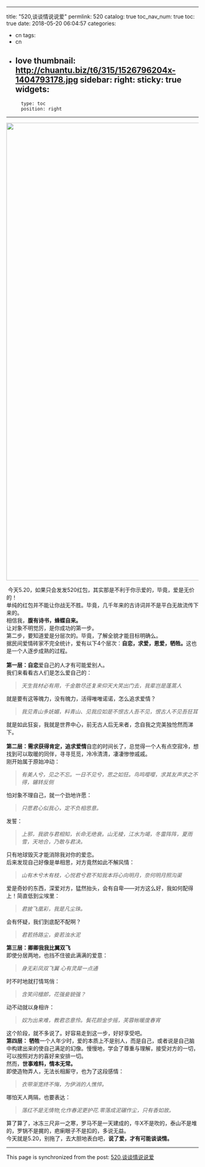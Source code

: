 
---
title: "520,谈谈情说说爱"
permlink: 520
catalog: true
toc_nav_num: true
toc: true
date: 2018-05-20 06:04:57
categories:
- cn
tags:
- cn
- love
thumbnail: http://chuantu.biz/t6/315/1526796204x-1404793178.jpg
sidebar:
    right:
        sticky: true
widgets:
    -
        type: toc
        position: right
---


<html>
<p><img src="http://chuantu.biz/t6/315/1526796204x-1404793178.jpg" width="900" height="1200"/></p>
<p>&nbsp;今天5.20，如果只会发发520红包，其实那是不利于你示爱的，毕竟，爱是无价的！<br>
单纯的红包并不能让你战无不胜。毕竟，几千年来的古诗词并不是平白无故流传下来的。<br>
相信我，<strong>腹有诗书，蜂蝶自来。</strong><br>
让对象不明觉厉，是你成功的第一步。<br>
第二步，要知道爱是分层次的。毕竟，了解全貌才能目标明确么。<br>
据民间爱情砖家不完全统计，爱有以下4个层次：<strong>自恋，求爱，恩爱，牺牲。</strong>这也是一个人逐步成熟的过程。<br>
<br>
<strong>第一层：自恋</strong>爱自己的人才有可能爱别人。<br>
我们来看看古人们是怎么爱自己的：</p>
<blockquote><em>天生我材必有用，千金散尽还复来仰天大笑出门去，我辈岂是蓬蒿人</em></blockquote>
<p>就是要有这等魄力，没有魄力，活得唯唯诺诺，怎么追求爱情？<br>
</p>
<blockquote><em>我见青山多妩媚，料青山、见我应如是不恨古人吾不见，恨古人不见吾狂耳</em></blockquote>
<p>就是如此狂妄，我就是世界中心，前无古人后无来者，念自我之完美独怆然而涕下。<br>
<br>
<strong>第二层：需求获得肯定，追求爱情</strong>自恋的时间长了，总觉得一个人有点空寂冷，想找到可以取暖的同伴，寻寻觅觅，冷冷清清，凄凄惨惨戚戚。<br>
刚开始属于原始冲动：</p>
<blockquote><em>有美人兮，见之不忘。一日不见兮，思之如狂。鸟鸣嘤嘤，求其友声求之不得，辗转反侧</em></blockquote>
<p>怕对象不理自己，就一个劲地许愿：</p>
<blockquote><em>只愿君心似我心，定不负相思意。</em></blockquote>
<p>发誓：<br>
</p>
<blockquote><em>上邪，我欲与君相知，长命无绝衰。山无棱，江水为竭，冬雷阵阵，夏雨雪，天地合，乃敢与君决。</em></blockquote>
<p>只有地球毁灭才能消除我对你的爱恋。<br>
后来发现自己好像是单相思，对方竟然如此不解风情：<br>
</p>
<blockquote><em>山有木兮木有枝，心悦君兮君不知我本将心向明月，奈何明月照沟渠&nbsp;</em></blockquote>
<p>爱是奇妙的东西，深爱对方，猛然抬头，会有自卑——对方这么好，我如何配得上！简直低到尘埃里：<br>
</p>
<blockquote><em>君披飞凰彩，我是凡尘珠。</em></blockquote>
<p>会有怀疑，我们到底配不配啊？</p>
<blockquote><em>君若扬路尘，妾若浊水泥</em></blockquote>
<p><strong>第三层：卿卿我我比翼双飞</strong><br>
即使分居两地，也挡不住彼此满满的爱意：</p>
<blockquote><em>身无彩凤双飞翼 心有灵犀一点通</em></blockquote>
<p>时不时地就打情骂俏：</p>
<blockquote><em>含笑问檀郎，花强妾貌强？</em></blockquote>
<p>动不动就以身相许：</p>
<blockquote><em>奴为出来难，教君恣意怜。鬓花颜金步摇，芙蓉帐暖度春宵</em></blockquote>
<p>这个阶段，就不多说了。好容易走到这一步，好好享受吧。<br>
<strong>第四层： 牺牲</strong>一个人年少时，爱的本质上不是别人，而是自己，或者说是自己脑中构建出来的使自己满足的幻像。慢慢地，学会了尊重与理解，接受对方的一切，可以按照对方的喜好来安排一切。<br>
然而，<strong>世事难料，情本无常。</strong><br>
即使造物弄人，无法长相厮守，也为了这段感情：</p>
<blockquote><em>衣带渐宽终不悔，为伊消的人憔悴。</em></blockquote>
<p>哪怕天人两隔，也要表达：</p>
<blockquote><em>落红不是无情物,化作春泥更护花.零落成泥碾作尘，只有香如故。</em></blockquote>
<p>算了算了，冰冻三尺非一之寒，罗马不是一天建成的，牛X不是吹的，泰山不是堆的，罗锅不是捤的，疤瘌眼子不是扣的，多说无益。<br>
今天就是5.20，别拖了，去大胆地表白吧，<strong>说了爱，才有可能谈谈情。</strong>&nbsp;</p>
</html>

- - -

This page is synchronized from the post: [520,谈谈情说说爱](https://steemit.com/@julian2013/520)
